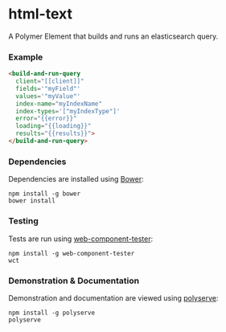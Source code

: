 # html-text

A Polymer Element that builds and runs an elasticsearch query.

### Example
```html
<build-and-run-query
  client="[[client]]"
  fields='"myField"'
  values='"myValue"'
  index-name="myIndexName"
  index-types='["myIndexType"]'
  error="{{error}}"
  loading="{{loading}}"
  results="{{results}}">
</build-and-run-query>
```

### Dependencies

Dependencies are installed using [Bower](http://bower.io/):

    npm install -g bower
    bower install

### Testing

Tests are run using [web-component-tester](https://github.com/Polymer/web-component-tester):

    npm install -g web-component-tester
    wct

### Demonstration & Documentation

Demonstration and documentation are viewed using [polyserve](https://github.com/PolymerLabs/polyserve):

    npm install -g polyserve
    polyserve

